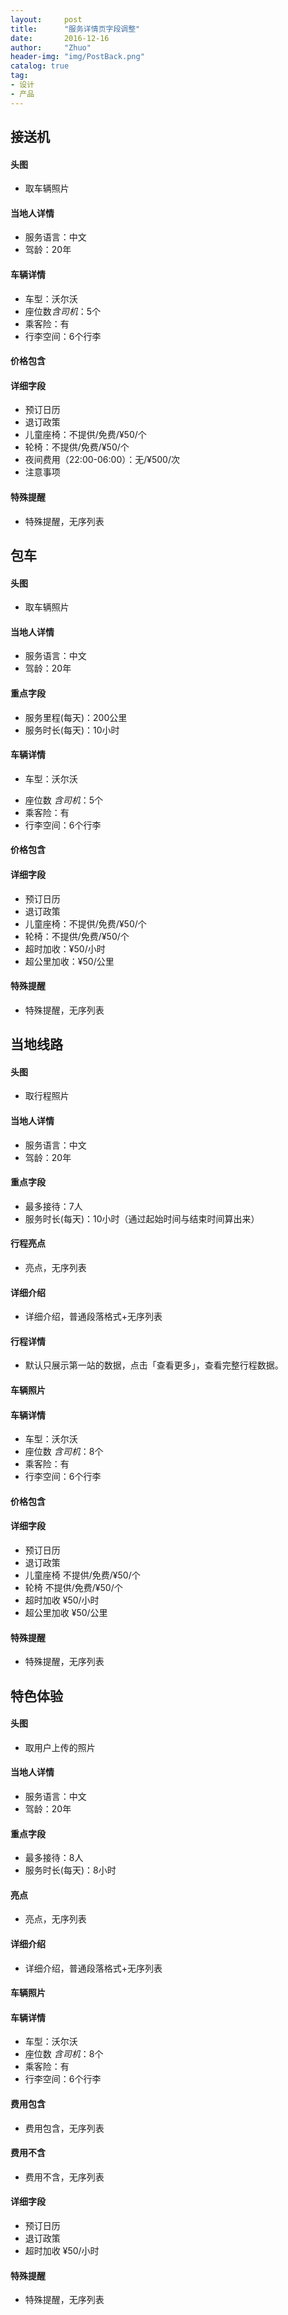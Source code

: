 ```yaml
---
layout:     post
title:      "服务详情页字段调整"
date:       2016-12-16
author:     "Zhuo"
header-img: "img/PostBack.png"
catalog: true
tag:
- 设计
- 产品
---
```


## 接送机

#### 头图
* 取车辆照片

#### 当地人详情
* 服务语言：中文
* 驾龄：20年

#### 车辆详情
* 车型：沃尔沃
* 座位数*含司机*：5个
* 乘客险：有
* 行李空间：6个行李

#### 价格包含

#### 详细字段
* 预订日历
* 退订政策
* 儿童座椅：不提供/免费/¥50/个
* 轮椅：不提供/免费/¥50/个
* 夜间费用（22:00-06:00）：无/¥500/次
* 注意事项

#### 特殊提醒
* 特殊提醒，无序列表

## 包车

#### 头图
* 取车辆照片

#### 当地人详情
* 服务语言：中文
* 驾龄：20年

#### 重点字段
* 服务里程(每天)：200公里
* 服务时长(每天)：10小时

#### 车辆详情
- 车型：沃尔沃
* 座位数 *含司机*：5个
* 乘客险：有
* 行李空间：6个行李

#### 价格包含

#### 详细字段
* 预订日历
* 退订政策
* 儿童座椅：不提供/免费/¥50/个
* 轮椅：不提供/免费/¥50/个
* 超时加收：¥50/小时
* 超公里加收：¥50/公里

#### 特殊提醒
* 特殊提醒，无序列表

## 当地线路

#### 头图
* 取行程照片

#### 当地人详情
* 服务语言：中文
* 驾龄：20年

#### 重点字段
* 最多接待：7人
* 服务时长(每天)：10小时（通过起始时间与结束时间算出来）

#### 行程亮点
* 亮点，无序列表

#### 详细介绍
* 详细介绍，普通段落格式+无序列表

#### 行程详情
* 默认只展示第一站的数据，点击「查看更多」，查看完整行程数据。

#### 车辆照片

#### 车辆详情
* 车型：沃尔沃
* 座位数 *含司机*：8个
* 乘客险：有
* 行李空间：6个行李

#### 价格包含

#### 详细字段
* 预订日历
* 退订政策
* 儿童座椅 不提供/免费/¥50/个
* 轮椅 不提供/免费/¥50/个
* 超时加收 ¥50/小时
* 超公里加收 ¥50/公里

#### 特殊提醒
* 特殊提醒，无序列表

## 特色体验

#### 头图
* 取用户上传的照片

#### 当地人详情
* 服务语言：中文
* 驾龄：20年

#### 重点字段
* 最多接待：8人
* 服务时长(每天)：8小时

#### 亮点
* 亮点，无序列表

#### 详细介绍
* 详细介绍，普通段落格式+无序列表

#### 车辆照片

#### 车辆详情
* 车型：沃尔沃
* 座位数 *含司机*：8个
* 乘客险：有
* 行李空间：6个行李

#### 费用包含
* 费用包含，无序列表

#### 费用不含
* 费用不含，无序列表

#### 详细字段
* 预订日历
* 退订政策
* 超时加收 ¥50/小时

#### 特殊提醒
* 特殊提醒，无序列表
